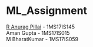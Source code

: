 # ML_Assignment
[R Anurag Pillai](https://github.com/CodesOfAnurag/) - 1MS17IS145 <br>
Aman Gupta - 1MS17IS015 <br>
M BharatKumar - 1MS17IS059 <br>

